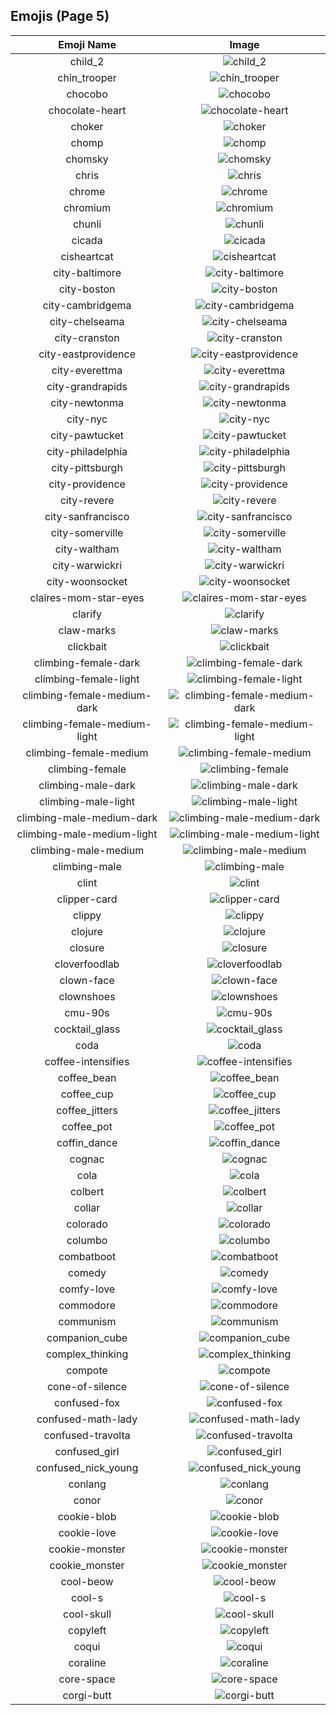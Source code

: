 
  ## Emojis (Page 5)
  |Emoji Name|Image|
  | :-: | :-: |
  |child_2| ![child_2](/emojis/lgbtintech/child_2.png)|
  |chin_trooper| ![chin_trooper](/emojis/lgbtintech/chin_trooper.png)|
  |chocobo| ![chocobo](/emojis/lgbtintech/chocobo.gif)|
  |chocolate-heart| ![chocolate-heart](/emojis/lgbtintech/chocolate-heart.png)|
  |choker| ![choker](/emojis/lgbtintech/choker.png)|
  |chomp| ![chomp](/emojis/lgbtintech/chomp.gif)|
  |chomsky| ![chomsky](/emojis/lgbtintech/chomsky.jpg)|
  |chris| ![chris](/emojis/lgbtintech/chris.png)|
  |chrome| ![chrome](/emojis/lgbtintech/chrome.png)|
  |chromium| ![chromium](/emojis/lgbtintech/chromium.png)|
  |chunli| ![chunli](/emojis/lgbtintech/chunli.gif)|
  |cicada| ![cicada](/emojis/lgbtintech/cicada.png)|
  |cisheartcat| ![cisheartcat](/emojis/lgbtintech/cisheartcat.png)|
  |city-baltimore| ![city-baltimore](/emojis/lgbtintech/city-baltimore.png)|
  |city-boston| ![city-boston](/emojis/lgbtintech/city-boston.gif)|
  |city-cambridgema| ![city-cambridgema](/emojis/lgbtintech/city-cambridgema.png)|
  |city-chelseama| ![city-chelseama](/emojis/lgbtintech/city-chelseama.png)|
  |city-cranston| ![city-cranston](/emojis/lgbtintech/city-cranston.gif)|
  |city-eastprovidence| ![city-eastprovidence](/emojis/lgbtintech/city-eastprovidence.png)|
  |city-everettma| ![city-everettma](/emojis/lgbtintech/city-everettma.png)|
  |city-grandrapids| ![city-grandrapids](/emojis/lgbtintech/city-grandrapids.png)|
  |city-newtonma| ![city-newtonma](/emojis/lgbtintech/city-newtonma.png)|
  |city-nyc| ![city-nyc](/emojis/lgbtintech/city-nyc.jpg)|
  |city-pawtucket| ![city-pawtucket](/emojis/lgbtintech/city-pawtucket.png)|
  |city-philadelphia| ![city-philadelphia](/emojis/lgbtintech/city-philadelphia.png)|
  |city-pittsburgh| ![city-pittsburgh](/emojis/lgbtintech/city-pittsburgh.png)|
  |city-providence| ![city-providence](/emojis/lgbtintech/city-providence.png)|
  |city-revere| ![city-revere](/emojis/lgbtintech/city-revere.png)|
  |city-sanfrancisco| ![city-sanfrancisco](/emojis/lgbtintech/city-sanfrancisco.png)|
  |city-somerville| ![city-somerville](/emojis/lgbtintech/city-somerville.png)|
  |city-waltham| ![city-waltham](/emojis/lgbtintech/city-waltham.png)|
  |city-warwickri| ![city-warwickri](/emojis/lgbtintech/city-warwickri.gif)|
  |city-woonsocket| ![city-woonsocket](/emojis/lgbtintech/city-woonsocket.png)|
  |claires-mom-star-eyes| ![claires-mom-star-eyes](/emojis/lgbtintech/claires-mom-star-eyes.png)|
  |clarify| ![clarify](/emojis/lgbtintech/clarify.png)|
  |claw-marks| ![claw-marks](/emojis/lgbtintech/claw-marks.png)|
  |clickbait| ![clickbait](/emojis/lgbtintech/clickbait.jpg)|
  |climbing-female-dark| ![climbing-female-dark](/emojis/lgbtintech/climbing-female-dark.png)|
  |climbing-female-light| ![climbing-female-light](/emojis/lgbtintech/climbing-female-light.png)|
  |climbing-female-medium-dark| ![climbing-female-medium-dark](/emojis/lgbtintech/climbing-female-medium-dark.png)|
  |climbing-female-medium-light| ![climbing-female-medium-light](/emojis/lgbtintech/climbing-female-medium-light.png)|
  |climbing-female-medium| ![climbing-female-medium](/emojis/lgbtintech/climbing-female-medium.png)|
  |climbing-female| ![climbing-female](/emojis/lgbtintech/climbing-female.png)|
  |climbing-male-dark| ![climbing-male-dark](/emojis/lgbtintech/climbing-male-dark.png)|
  |climbing-male-light| ![climbing-male-light](/emojis/lgbtintech/climbing-male-light.png)|
  |climbing-male-medium-dark| ![climbing-male-medium-dark](/emojis/lgbtintech/climbing-male-medium-dark.png)|
  |climbing-male-medium-light| ![climbing-male-medium-light](/emojis/lgbtintech/climbing-male-medium-light.png)|
  |climbing-male-medium| ![climbing-male-medium](/emojis/lgbtintech/climbing-male-medium.png)|
  |climbing-male| ![climbing-male](/emojis/lgbtintech/climbing-male.png)|
  |clint| ![clint](/emojis/lgbtintech/clint.gif)|
  |clipper-card| ![clipper-card](/emojis/lgbtintech/clipper-card.png)|
  |clippy| ![clippy](/emojis/lgbtintech/clippy.jpg)|
  |clojure| ![clojure](/emojis/lgbtintech/clojure.gif)|
  |closure| ![closure](/emojis/lgbtintech/closure.png)|
  |cloverfoodlab| ![cloverfoodlab](/emojis/lgbtintech/cloverfoodlab.png)|
  |clown-face| ![clown-face](/emojis/lgbtintech/clown-face.png)|
  |clownshoes| ![clownshoes](/emojis/lgbtintech/clownshoes.png)|
  |cmu-90s| ![cmu-90s](/emojis/lgbtintech/cmu-90s.png)|
  |cocktail_glass| ![cocktail_glass](/emojis/lgbtintech/cocktail_glass.png)|
  |coda| ![coda](/emojis/lgbtintech/coda.png)|
  |coffee-intensifies| ![coffee-intensifies](/emojis/lgbtintech/coffee-intensifies.gif)|
  |coffee_bean| ![coffee_bean](/emojis/lgbtintech/coffee_bean.png)|
  |coffee_cup| ![coffee_cup](/emojis/lgbtintech/coffee_cup.png)|
  |coffee_jitters| ![coffee_jitters](/emojis/lgbtintech/coffee_jitters.gif)|
  |coffee_pot| ![coffee_pot](/emojis/lgbtintech/coffee_pot.png)|
  |coffin_dance| ![coffin_dance](/emojis/lgbtintech/coffin_dance.gif)|
  |cognac| ![cognac](/emojis/lgbtintech/cognac.png)|
  |cola| ![cola](/emojis/lgbtintech/cola.png)|
  |colbert| ![colbert](/emojis/lgbtintech/colbert.png)|
  |collar| ![collar](/emojis/lgbtintech/collar.jpg)|
  |colorado| ![colorado](/emojis/lgbtintech/colorado.png)|
  |columbo| ![columbo](/emojis/lgbtintech/columbo.png)|
  |combatboot| ![combatboot](/emojis/lgbtintech/combatboot.jpg)|
  |comedy| ![comedy](/emojis/lgbtintech/comedy.png)|
  |comfy-love| ![comfy-love](/emojis/lgbtintech/comfy-love.gif)|
  |commodore| ![commodore](/emojis/lgbtintech/commodore.png)|
  |communism| ![communism](/emojis/lgbtintech/communism.png)|
  |companion_cube| ![companion_cube](/emojis/lgbtintech/companion_cube.png)|
  |complex_thinking| ![complex_thinking](/emojis/lgbtintech/complex_thinking.png)|
  |compote| ![compote](/emojis/lgbtintech/compote.gif)|
  |cone-of-silence| ![cone-of-silence](/emojis/lgbtintech/cone-of-silence.png)|
  |confused-fox| ![confused-fox](/emojis/lgbtintech/confused-fox.gif)|
  |confused-math-lady| ![confused-math-lady](/emojis/lgbtintech/confused-math-lady.gif)|
  |confused-travolta| ![confused-travolta](/emojis/lgbtintech/confused-travolta.gif)|
  |confused_girl| ![confused_girl](/emojis/lgbtintech/confused_girl.jpg)|
  |confused_nick_young| ![confused_nick_young](/emojis/lgbtintech/confused_nick_young.png)|
  |conlang| ![conlang](/emojis/lgbtintech/conlang.png)|
  |conor| ![conor](/emojis/lgbtintech/conor.png)|
  |cookie-blob| ![cookie-blob](/emojis/lgbtintech/cookie-blob.png)|
  |cookie-love| ![cookie-love](/emojis/lgbtintech/cookie-love.gif)|
  |cookie-monster| ![cookie-monster](/emojis/lgbtintech/cookie-monster.png)|
  |cookie_monster| ![cookie_monster](/emojis/lgbtintech/cookie_monster.png)|
  |cool-beow| ![cool-beow](/emojis/lgbtintech/cool-beow.png)|
  |cool-s| ![cool-s](/emojis/lgbtintech/cool-s.jpg)|
  |cool-skull| ![cool-skull](/emojis/lgbtintech/cool-skull.png)|
  |copyleft| ![copyleft](/emojis/lgbtintech/copyleft.png)|
  |coqui| ![coqui](/emojis/lgbtintech/coqui.jpg)|
  |coraline| ![coraline](/emojis/lgbtintech/coraline.jpg)|
  |core-space| ![core-space](/emojis/lgbtintech/core-space.jpg)|
  |corgi-butt| ![corgi-butt](/emojis/lgbtintech/corgi-butt.jpg)|
  